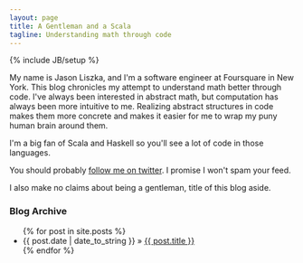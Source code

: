 ```yaml
---
layout: page
title: A Gentleman and a Scala
tagline: Understanding math through code
---
```

{% include JB/setup %}

My name is Jason Liszka, and I'm a software engineer at Foursquare in New York.
This blog chronicles my attempt to understand math better through code.
I've always been interested in abstract math, but computation has always been more intuitive to me.
Realizing abstract structures in code makes them more concrete and makes it easier for me to wrap my puny human brain around them.

I'm a big fan of Scala and Haskell so you'll see a lot of code in those languages.

You should probably <a href="http://twitter.com/jliszka">follow me on twitter</a>.
I promise I won't spam your feed.

I also make no claims about being a gentleman, title of this blog aside.

### Blog Archive 
<ul class="posts">
  {% for post in site.posts %}
    <li><span>{{ post.date | date_to_string }}</span> &raquo; <a href="{{ BASE_PATH }}{{ post.url }}">{{ post.title }}</a></li>
  {% endfor %}
</ul>
